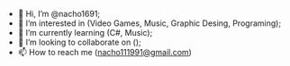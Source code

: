 - 👋 Hi, I’m @nacho1691;
- 👀 I’m interested in (Video Games, Music, Graphic Desing, Programing);
- 🌱 I’m currently learning (C#, Music);
- 💞️ I’m looking to collaborate on ();
- 📫 How to reach me (nacho111991@gmail.com)

<!---
nacho1691/nacho1691 is a ✨ special ✨ repository because its `README.md` (this file) appears on your GitHub profile.
You can click the Preview link to take a look at your changes.
--->
